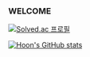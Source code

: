 ### WELCOME ###

[![Solved.ac 프로필](http://mazassumnida.wtf/api/v2/generate_badge?boj=Hoon-Code)](https://solved.ac/dlrudgns6)


[![Hoon's GitHub stats](https://github-readme-stats.vercel.app/api?username=Hoon-Code&show_icons=true&theme=ambient_gradient&count_private=true)](https://github.com/Hoon-Code/github-readme-stats)

